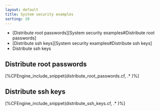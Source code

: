 ```yaml
---
layout: default
title: System security examples
sorting: 10
---
```


* [Distribute root passwords][System security examples#Distribute root passwords]
* [Distribute ssh keys][System security examples#Distribute ssh keys]
* Distribute ssh keys

## Distribute root passwords


[%CFEngine_include_snippet(distribute_root_passwords.cf, .* )%]

## Distribute ssh keys

[%CFEngine_include_snippet(distribute_ssh_keys.cf, .* )%]
